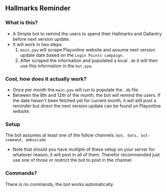 ## Hallmarks Reminder

### What is this?
- A Simple bot to remind the users to spend their Hallmarks and Gallantry before next version update.
- It will work in two steps:
  1. `main.pyw` will scrape Playonline website and assume next version update date based on the `Login Points campaign`.
  2. After scraped the information and populated a local `.db` it will then use this information in the `bot.pyw`. 

### Cool, how does it actually work?
- Once per month the `main.pyw` will run to populate the `.db` file
- Between the 8th and 12th of the month, the bot will remind the users. If the date haven't been fetched yet for current month, it will still post a reminder but direct the next version update can be found on Playonline website.

### Setup
The bot assumes at least one of the follow channels:
`bot, bots, bot-command, ambuscade`
- Note that should you have multiple of these setup on your server for whatever reason, it will post in all of them. Therefor recommended just use one of those or restrict the bot to post in the channel.

### Commands?
There is no commands, the bot works automatically. 